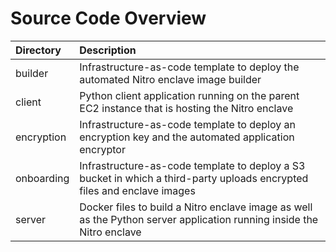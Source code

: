 # Source Code Overview

|Directory           |Description |
|:-------------------|:-----------|
|builder             |Infrastructure-as-code template to deploy the automated Nitro enclave image builder|
|client              |Python client application running on the parent EC2 instance that is hosting the Nitro enclave|
|encryption          |Infrastructure-as-code template to deploy an encryption key and the automated application encryptor|
|onboarding          |Infrastructure-as-code template to deploy a S3 bucket in which a third-party uploads encrypted files and enclave images|
|server              |Docker files to build a Nitro enclave image as well as the Python server application running inside the Nitro enclave|
